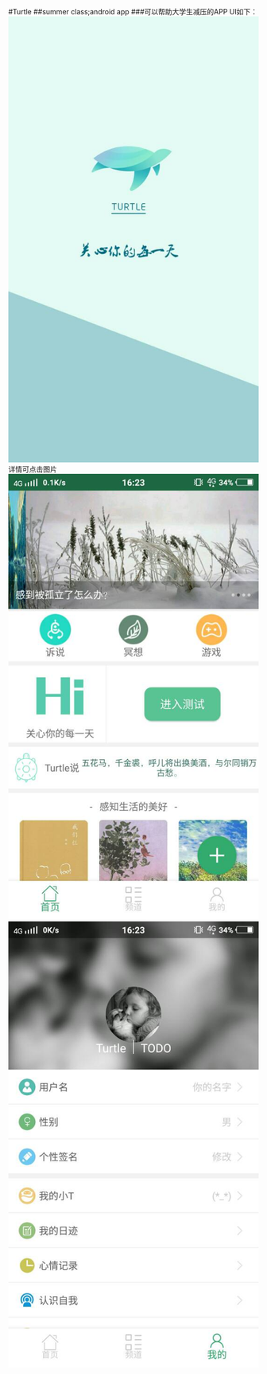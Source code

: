 #Turtle
##summer class;android app
###可以帮助大学生减压的APP
UI如下：
![Image text](https://github.com/bigtoma/Turtle/blob/master/Demo/welcome.jpg)
详情可点击图片
[![](https://github.com/bigtoma/Turtle/blob/master/Demo/homepage.jpg)](https://youtu.be/DTTKaovTD78)
![Image text](https://github.com/bigtoma/Turtle/blob/master/Demo/mycenter.jpg)


